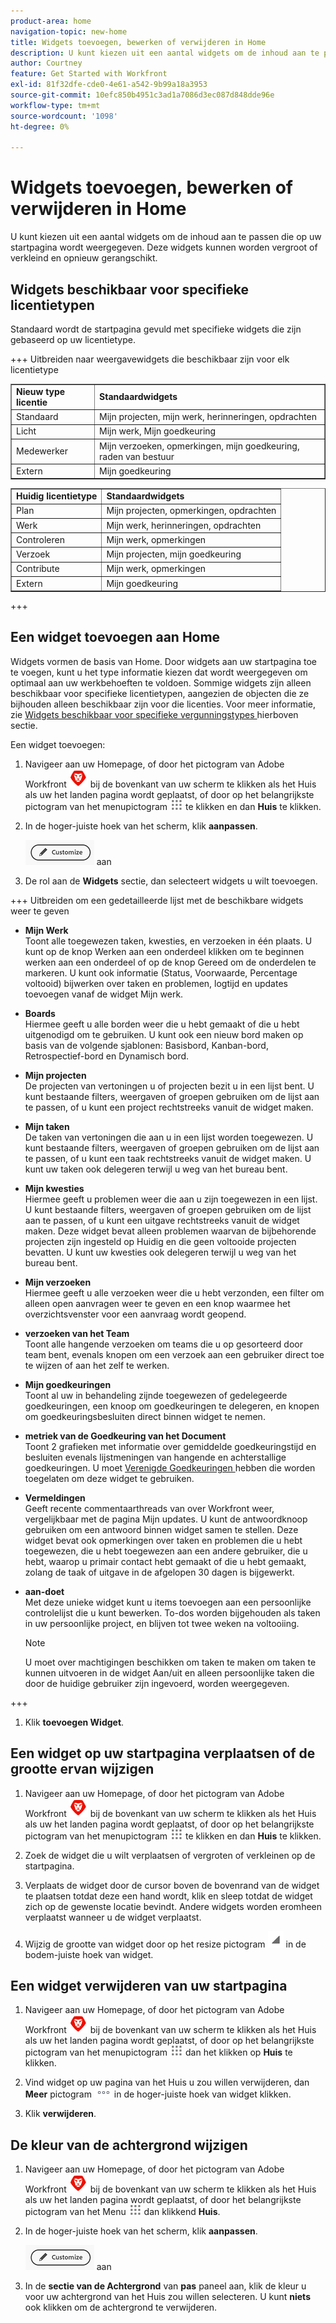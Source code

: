 ```yaml
---
product-area: home
navigation-topic: new-home
title: Widgets toevoegen, bewerken of verwijderen in Home
description: U kunt kiezen uit een aantal widgets om de inhoud aan te passen die op uw startpagina wordt weergegeven. Deze widgets kunnen worden vergroot of verkleind en opnieuw gerangschikt.
author: Courtney
feature: Get Started with Workfront
exl-id: 81f32dfe-cde0-4e61-a542-9b99a18a3953
source-git-commit: 10efc850b4951c3ad1a7086d3ec087d848dde96e
workflow-type: tm+mt
source-wordcount: '1098'
ht-degree: 0%

---
```



# Widgets toevoegen, bewerken of verwijderen in Home

<!-- Audited: 4/2025 -->

U kunt kiezen uit een aantal widgets om de inhoud aan te passen die op uw startpagina wordt weergegeven. Deze widgets kunnen worden vergroot of verkleind en opnieuw gerangschikt.

## Widgets beschikbaar voor specifieke licentietypen

Standaard wordt de startpagina gevuld met specifieke widgets die zijn gebaseerd op uw licentietype.

+++ Uitbreiden naar weergavewidgets die beschikbaar zijn voor elk licentietype

<table border="1" class="inlineTable">
    <tr>
        <td><b>Nieuw type licentie</b></td>
        <td><b>Standaardwidgets</b></td>
    </tr>
    <tr>
        <td>Standaard</td>
        <td>Mijn projecten, mijn werk, herinneringen, opdrachten</td>
    </tr>
    <tr>
        <td>Licht</td>
        <td>Mijn werk, Mijn goedkeuring</td>
    </tr>
    <tr>
        <td>Medewerker</td>
        <td>Mijn verzoeken, opmerkingen, mijn goedkeuring, raden van bestuur</td>
    </tr>
    <tr>
        <td>Extern</td>
        <td>Mijn goedkeuring</td>
    </tr>
</table>

<table border="1" class="inlineTable">
    <tr>
        <td><b>Huidig licentietype</b></td>
        <td><b>Standaardwidgets</b></td>
    </tr>
    <tr>
        <td>Plan</td>
        <td>Mijn projecten, opmerkingen, opdrachten</td>
    </tr>
    <tr>
        <td>Werk</td>
        <td>Mijn werk, herinneringen, opdrachten</td>
    </tr>
    <tr>
        <td>Controleren</td>
        <td>Mijn werk, opmerkingen</td>
    </tr>
    <tr>
        <td>Verzoek</td>
        <td>Mijn projecten, mijn goedkeuring</td>
    </tr>
    <tr>
        <td>Contribute</td>
        <td>Mijn werk, opmerkingen</td>
    </tr>
    <tr>
        <td>Extern</td>
        <td>Mijn goedkeuring</td>
    </tr>
</table>

+++

## Een widget toevoegen aan Home

Widgets vormen de basis van Home. Door widgets aan uw startpagina toe te voegen, kunt u het type informatie kiezen dat wordt weergegeven om optimaal aan uw werkbehoeften te voldoen. Sommige widgets zijn alleen beschikbaar voor specifieke licentietypen, aangezien de objecten die ze bijhouden alleen beschikbaar zijn voor die licenties. Voor meer informatie, zie [ Widgets beschikbaar voor specifieke vergunningstypes ](#widgets-available-for-specific-license-types) hierboven sectie.

Een widget toevoegen:

1. Navigeer aan uw Homepage, of door het pictogram van Adobe Workfront ![ het Pictogram van Adobe Workfront ](assets/home-icon-30x29.png) bij de bovenkant van uw scherm te klikken als het Huis als uw het landen pagina wordt geplaatst, of door op het belangrijkste pictogram van het menupictogram ![ Belangrijkste pictogram van het Menu ](assets/main-menu-icon.png) te klikken en dan **Huis** te klikken.

1. In de hoger-juiste hoek van het scherm, klik **aanpassen**.

   ![ pas Knoop ](assets/customize-button.png) aan
1. De rol aan de **Widgets** sectie, dan selecteert widgets u wilt toevoegen.

+++ Uitbreiden om een gedetailleerde lijst met de beschikbare widgets weer te geven

   * **Mijn Werk**\
       Toont alle toegewezen taken, kwesties, en verzoeken in één plaats. U kunt op de knop Werken aan een onderdeel klikken om te beginnen werken aan een onderdeel of op de knop Gereed om de onderdelen te markeren. U kunt ook informatie (Status, Voorwaarde, Percentage voltooid) bijwerken over taken en problemen, logtijd en updates toevoegen vanaf de widget Mijn werk.

   * **Boards**\
       Hiermee geeft u alle borden weer die u hebt gemaakt of die u hebt uitgenodigd om te gebruiken. U kunt ook een nieuw bord maken op basis van de volgende sjablonen: Basisbord, Kanban-bord, Retrospectief-bord en Dynamisch bord.

   * **Mijn projecten**\
       De projecten van vertoningen u of projecten bezit u in een lijst bent. U kunt bestaande filters, weergaven of groepen gebruiken om de lijst aan te passen, of u kunt een project rechtstreeks vanuit de widget maken.

   * **Mijn taken**\
       De taken van vertoningen die aan u in een lijst worden toegewezen. U kunt bestaande filters, weergaven of groepen gebruiken om de lijst aan te passen, of u kunt een taak rechtstreeks vanuit de widget maken. U kunt uw taken ook delegeren terwijl u weg van het bureau bent.

   * **Mijn kwesties**\
       Hiermee geeft u problemen weer die aan u zijn toegewezen in een lijst. U kunt bestaande filters, weergaven of groepen gebruiken om de lijst aan te passen, of u kunt een uitgave rechtstreeks vanuit de widget maken. Deze widget bevat alleen problemen waarvan de bijbehorende projecten zijn ingesteld op Huidig en die geen voltooide projecten bevatten. U kunt uw kwesties ook delegeren terwijl u weg van het bureau bent.

   * **Mijn verzoeken**\
       Hiermee geeft u alle verzoeken weer die u hebt verzonden, een filter om alleen open aanvragen weer te geven en een knop waarmee het overzichtsvenster voor een aanvraag wordt geopend.

   * **verzoeken van het Team**\
       Toont alle hangende verzoeken om teams die u op gesorteerd door team bent, evenals knopen om een verzoek aan een gebruiker direct toe te wijzen of aan het zelf te werken.

   * **Mijn goedkeuringen**\
       Toont al uw in behandeling zijnde toegewezen of gedelegeerde goedkeuringen, een knoop om goedkeuringen te delegeren, en knopen om goedkeuringsbesluiten direct binnen widget te nemen.

   * **metriek van de Goedkeuring van het Document**\
           Toont 2 grafieken met informatie over gemiddelde goedkeuringstijd en besluiten evenals lijstmeningen van hangende en achterstallige goedkeuringen. U moet [ Verenigde Goedkeuringen ](/help/quicksilver/review-and-approve-work/document-reviews-and-approvals/document-approvals-overview.md) hebben die worden toegelaten om deze widget te gebruiken.

   * **Vermeldingen**\
       Geeft recente commentaarthreads van over Workfront weer, vergelijkbaar met de pagina Mijn updates. U kunt de antwoordknoop gebruiken om een antwoord binnen widget samen te stellen. Deze widget bevat ook opmerkingen over taken en problemen die u hebt toegewezen, die u hebt toegewezen aan een andere gebruiker, die u hebt, waarop u primair contact hebt gemaakt of die u hebt gemaakt, zolang de taak of uitgave in de afgelopen 30 dagen is bijgewerkt.

   * **aan-doet**\
       Met deze unieke widget kunt u items toevoegen aan een persoonlijke controlelijst die u kunt bewerken. To-dos worden bijgehouden als taken in uw persoonlijke project, en blijven tot twee weken na voltooiing.

     >[!NOTE]
     >
     >U moet over machtigingen beschikken om taken te maken om taken te kunnen uitvoeren in de widget Aan/uit en alleen persoonlijke taken die door de huidige gebruiker zijn ingevoerd, worden weergegeven.

+++

1. Klik **toevoegen Widget**.


## Een widget op uw startpagina verplaatsen of de grootte ervan wijzigen

1. Navigeer aan uw Homepage, of door het pictogram van Adobe Workfront ![ het Pictogram van Adobe Workfront ](assets/home-icon-30x29.png) bij de bovenkant van uw scherm te klikken als het Huis als uw het landen pagina wordt geplaatst, of door op het belangrijkste pictogram van het menupictogram ![ Belangrijkste pictogram van het Menu ](assets/main-menu-icon.png) te klikken en dan **Huis** te klikken.

1. Zoek de widget die u wilt verplaatsen of vergroten of verkleinen op de startpagina.

1. Verplaats de widget door de cursor boven de bovenrand van de widget te plaatsen totdat deze een hand wordt, klik en sleep totdat de widget zich op de gewenste locatie bevindt. Andere widgets worden eromheen verplaatst wanneer u de widget verplaatst.

1. Wijzig de grootte van widget door op het resize pictogram ![ te klikken en te slepen vergroot pictogram ](assets/resize-icon.png) in de bodem-juiste hoek van widget.

## Een widget verwijderen van uw startpagina

1. Navigeer aan uw Homepage, of door het pictogram van Adobe Workfront ![ het Pictogram van Adobe Workfront ](assets/home-icon-30x29.png) bij de bovenkant van uw scherm te klikken als het Huis als uw het landen pagina wordt geplaatst, of door op het belangrijkste pictogram van het menupictogram ![ Belangrijkste Menu ](assets/main-menu-icon.png) dan het klikken op **Huis** te klikken.

1. Vind widget op uw pagina van het Huis u zou willen verwijderen, dan **Meer** pictogram ![ Meer Pictogram ](assets/more-icon.png) in de hoger-juiste hoek van widget klikken.

1. Klik **verwijderen**.


## De kleur van de achtergrond wijzigen

1. Navigeer aan uw Homepage, of door het pictogram van Adobe Workfront ![ het Pictogram van Adobe Workfront ](assets/home-icon-30x29.png) bij de bovenkant van uw scherm te klikken als het Huis als uw het landen pagina wordt geplaatst, of door het belangrijkste pictogram van het Menu ![ Belangrijkste ](assets/main-menu-icon.png) dan klikkend **Huis**.

1. In de hoger-juiste hoek van het scherm, klik **aanpassen**.

   ![ pas Knoop ](assets/customize-button.png) aan

1. In de **sectie van de Achtergrond** van **pas** paneel aan, klik de kleur u voor uw achtergrond van het Huis zou willen selecteren. U kunt **niets** ook klikken om de achtergrond te verwijderen.
